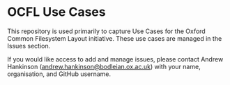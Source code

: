 # OCFL Use Cases

This repository is used primarily to capture Use Cases for the Oxford Common Filesystem Layout initiative. These use cases are managed in the Issues section.

If you would like access to add and manage issues, please contact Andrew Hankinson ([andrew.hankinson@bodleian.ox.ac.uk](mailto:andrew.hankinson@bodleian.ox.ac.uk)) with your name, organisation, and GitHub username.